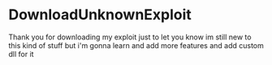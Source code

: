 # DownloadUnknownExploit
Thank you for downloading my exploit just to let you know im still new to this kind of stuff but i'm gonna learn and add more features and add custom dll for it
